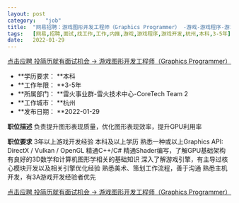 ```yaml
---
layout:	post
category:	"job"
title:	"网易招聘：游戏图形开发工程师（Graphics Programmer） -游戏-游戏程序-游戏开发-杭州本科3-5年"
tags:	[网易,招聘,面试,找工作,工作,内推,游戏,游戏程序,游戏开发,杭州,本科,3-5年]
date:	2022-01-29
---
```


[点击应聘 投简历就有面试机会 -> 游戏图形开发工程师（Graphics Programmer） ](http://mobile.bole.netease.com/bole/boleDetail?id=28265&employeeId=346f03c3cda5f04c&key=all)



- **学历要求： **本科
- **工作年限： **3-5年
- **所属部门： **雷火事业群-雷火技术中心-CoreTech Team 2
- **工作城市： **杭州
- **发布日期： **2022-01-29



**职位描述**
负责提升图形表现质量，优化图形表现效率，提升GPU利用率



**职位要求**
3年以上游戏开发经验
本科及以上学历
熟悉一种或以上Graphics API: DirectX / Vulkan / OpenGL
精通C++/C#
精通Shader编写，了解GPU基础架构
有良好的3D数学和计算机图形学相关的基础知识
深入了解游戏引擎，有主导过核心模块开发以及相关引擎优化经验
熟悉美术、策划工作流程，善于沟通
熟悉主机开发，有3A游戏开发经验者优先



[点击应聘 投简历就有面试机会 -> 游戏图形开发工程师（Graphics Programmer） ](http://mobile.bole.netease.com/bole/boleDetail?id=28265&employeeId=346f03c3cda5f04c&key=all)